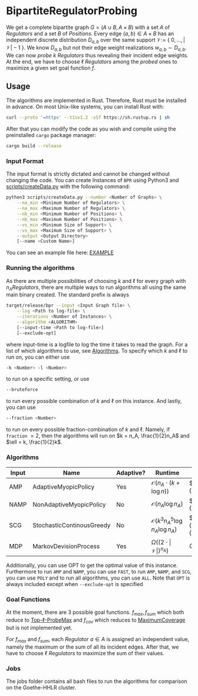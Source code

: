 # BipartiteRegulatorProbing

We get a complete bipartite graph $G = (A \cup B, A \times B)$ with a set $A$ of $\mathit{Regulators}$ and a set $B$ of $\mathit{Positions}$. Every edge $(a,b) \in A \times B$ has an independent discrete distribution $D_{a,b}$ over the same support $\mathcal{V} :=$ { $0,...,|\mathcal{V}| - 1$ }. We know $D_{a,b}$ but not their edge weight realizations $w_{a,b} \sim D_{a,b}$. We can now $\mathit{probe}$ $k$ $\mathit{Regulators}$ thus revealing their incident edge weights. At the end, we have to choose $\ell$ $\mathit{Regulators}$ among the $\mathit{probed}$ ones to maximize a given set goal function $f$.

## Usage

The algorithms are implemented in Rust. Therefore, Rust must be installed in advance. On most Unix-like systems, you can install Rust with:
```bash
curl --proto '=https' --t1sv1.2 -sSf https://sh.rustup.rs | sh
```
After that you can modify the code as you wish and compile using the preinstalled `cargo` package manager:
```bash
cargo build --release
```

### Input Format

The input format is strictly dictated and cannot be changed without changing the code. You can create Instances of `BPR` using Python3 and [scripts/createData.py](scripts/createData.py) with the following command:
```bash
python3 scripts/createData.py --number <Number of Graphs> \
    --na_min <Minimum Number of Regulators> \
    --na_max <Maximum Number of Regulators> \
    --nb_min <Minimum Number of Positions> \
    --nb_max <Maximum Number of Positions> \
    --vs_min <Minimum Size of Support> \
    --vs_max <Maximum Size of Support> \
    --output <Output Directory> 
    [--name <Custom Name>]
```
You can see an example file here: [EXAMPLE](EXAMPLE)

### Running the algorithms
As there are multiple possibilities of choosing $k$ and $\ell$ for every graph with $n_A \mathit{Regulators}$, there are multiple ways to run algorithms all using the same main binary created.
The standard prefix is always
```bash
target/release/bpr --input <Input Graph file> \
    --log <Path to log-file> \
    --iterations <Number of Instances> \
    --algorithm <ALGORITHM> 
    [--input-time <Path to log-file>]
    [--exclude-opt]
```
where input-time is a logfile to log the time it takes to read the graph. For a list of which algorithms to use, see [Algorithms](#algorithms). To specify which $k$ and $\ell$ to run on, you can either use 
```bash
-k <Number> -l <Number>
```
to run on a specific setting, or use 
```bash
--bruteforce
```
to run every possible combination of $k$ and $\ell$ on this instance. And lastly, you can use
```bash
--fraction <Number>
```
to run on every possible fraction-combination of $k$ and $\ell$. Namely, if `fraction` $= 2$, then the algorithms will run on $k = n_A, \frac{1}{2}n_A$ and $\ell = k, \frac{1}{2}k$.



<a name="algorithms" ></a>
### Algorithms

Input | Name | Adaptive? | Runtime | Value | Source
--- | --- | --- | --- | --- | ---
AMP | AdaptiveMyopicPolicy | Yes | $\mathcal{O}(n_A \cdot (k + \log n))$ | $\frac{e - 1}{e}OPT_A$ | [SMSM](https://arxiv.org/abs/0908.2788)
NAMP | NonAdaptiveMyopicPolicy | No | $\mathcal{O}(n_A\log n_A)$ | $\frac{e - 1}{2e}OPT_A$ | [SMSM](https://arxiv.org/abs/0908.2788)
SCG | StochasticContinousGreedy | No | $\mathcal{O}(k^3n_A^5\log n_A\log n_A)$ | $(\frac{e - 1}{e} - \frac{1}{n_A})OPT_A$ | [SMSM](https://arxiv.org/abs/0908.2788)
MDP | MarkovDevisionProcess | Yes | $\Omega((2 \cdot \|\mathcal{V}\|)^{n_A})$ | $OPT_A$ | [MDP](https://en.wikipedia.org/wiki/Markov_decision_process)

Additionally, you can use OPT to get the optimal value of this instance. Furthermore to run `AMP` and `NAMP`, you can use `FAST`, to run `AMP`, `NAMP`, and `SCG`, you can use `POLY` and to run all algorithms, you can use `ALL`. Note that `OPT` is always included except when `--exclude-opt` is specified

### Goal Functions
At the moment, there are $3$ possible goal functions. $f_{max}, f_{sum}$ which both reduce to [Top-$\ell$-ProbeMax](https://arxiv.org/pdf/2007.13121.pdf) and $f_{cov}$ which reduces to [MaximumCoverage](https://en.wikipedia.org/wiki/Maximum_coverage_problem) but is not implemented yet.

For $f_{max}$ and $f_{sum}$, each $\mathit{Regulator }\,\, a \in A$ is assigned an independent value, namely the maximum or the sum of all its incident edges. After that, we have to choose $\ell \,\,\mathit{Regulators}$ to maximize the sum of their values. 

### Jobs
The jobs folder contains all bash files to run the algorithms for comparison on the Goethe-HHLR cluster.